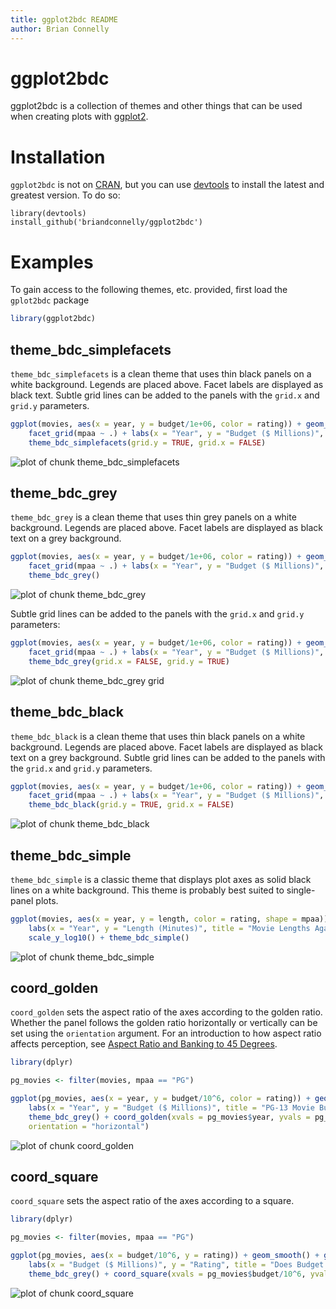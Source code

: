 ```yaml
---
title: ggplot2bdc README
author: Brian Connelly
---
```


# ggplot2bdc

ggplot2bdc is a collection of themes and other things that can be used when
creating plots with [ggplot2](http://ggplot2.org/).

# Installation

`ggplot2bdc` is not on [CRAN](http://cran.r-project.org/), but you can use
[devtools](http://cran.r-project.org/web/packages/devtools/index.html) to
install the latest and greatest version. To do so:

    library(devtools)
    install_github('briandconnelly/ggplot2bdc')


# Examples

To gain access to the following themes, etc. provided, first load the
`gplot2bdc` package


```r
library(ggplot2bdc)
```


## theme_bdc_simplefacets

`theme_bdc_simplefacets` is a clean theme that uses thin black panels on a white
background. Legends are placed above. Facet labels are displayed as black text.
Subtle grid lines can be added to the panels with the `grid.x` and `grid.y`
parameters.


```r
ggplot(movies, aes(x = year, y = budget/1e+06, color = rating)) + geom_point() + 
    facet_grid(mpaa ~ .) + labs(x = "Year", y = "Budget ($ Millions)", title = "Hollywood Budgets Against Time") + 
    theme_bdc_simplefacets(grid.y = TRUE, grid.x = FALSE)
```

![plot of chunk theme_bdc_simplefacets](figure/theme_bdc_simplefacets.png) 



## theme_bdc_grey

`theme_bdc_grey` is a clean theme that uses thin grey panels on a white
background. Legends are placed above. Facet labels are displayed as black text
on a grey background.


```r
ggplot(movies, aes(x = year, y = budget/1e+06, color = rating)) + geom_point() + 
    facet_grid(mpaa ~ .) + labs(x = "Year", y = "Budget ($ Millions)", title = "Hollywood Budgets Against Time") + 
    theme_bdc_grey()
```

![plot of chunk theme_bdc_grey](figure/theme_bdc_grey.png) 


Subtle grid lines can be added to the panels with the `grid.x` and `grid.y`
parameters:


```r
ggplot(movies, aes(x = year, y = budget/1e+06, color = rating)) + geom_point() + 
    facet_grid(mpaa ~ .) + labs(x = "Year", y = "Budget ($ Millions)", title = "Hollywood Budgets Against Time") + 
    theme_bdc_grey(grid.x = FALSE, grid.y = TRUE)
```

![plot of chunk theme_bdc_grey grid](figure/theme_bdc_grey_grid.png) 


## theme_bdc_black

`theme_bdc_black` is a clean theme that uses thin black panels on a white
background. Legends are placed above. Facet labels are displayed as black text
on a grey background. Subtle grid lines can be added to the panels with the
`grid.x` and `grid.y` parameters.


```r
ggplot(movies, aes(x = year, y = budget/1e+06, color = rating)) + geom_point() + 
    facet_grid(mpaa ~ .) + labs(x = "Year", y = "Budget ($ Millions)", title = "Hollywood Budgets Against Time") + 
    theme_bdc_black(grid.y = TRUE, grid.x = FALSE)
```

![plot of chunk theme_bdc_black](figure/theme_bdc_black.png) 



## theme_bdc_simple

`theme_bdc_simple` is a classic theme that displays plot axes as solid black
lines on a white background. This theme is probably best suited to single-panel
plots.


```r
ggplot(movies, aes(x = year, y = length, color = rating, shape = mpaa)) + geom_point() + 
    labs(x = "Year", y = "Length (Minutes)", title = "Movie Lengths Against Time") + 
    scale_y_log10() + theme_bdc_simple()
```

![plot of chunk theme_bdc_simple](figure/theme_bdc_simple.png) 


## coord_golden

`coord_golden` sets the aspect ratio of the axes according to the golden ratio.
Whether the panel follows the golden ratio horizontally or vertically can be set
using the `orientation` argument. For an introduction to how aspect ratio
affects perception, see
[Aspect Ratio and Banking to 45 Degrees](http://eagereyes.org/basics/banking-45-degrees).


```r
library(dplyr)

pg_movies <- filter(movies, mpaa == "PG")

ggplot(pg_movies, aes(x = year, y = budget/10^6, color = rating)) + geom_point() + 
    labs(x = "Year", y = "Budget ($ Millions)", title = "PG-13 Movie Budgets") + 
    theme_bdc_grey() + coord_golden(xvals = pg_movies$year, yvals = pg_movies$budget/10^6, 
    orientation = "horizontal")
```

![plot of chunk coord_golden](figure/coord_golden.png) 


## coord_square

`coord_square` sets the aspect ratio of the axes according to a square.


```r
library(dplyr)

pg_movies <- filter(movies, mpaa == "PG")

ggplot(pg_movies, aes(x = budget/10^6, y = rating)) + geom_smooth() + geom_point(shape = 1) + 
    labs(x = "Budget ($ Millions)", y = "Rating", title = "Does Budget Affect Movie Ratings?") + 
    theme_bdc_grey() + coord_square(xvals = pg_movies$budget/10^6, yvals = movies$rating)
```

![plot of chunk coord_square](figure/coord_square.png) 

